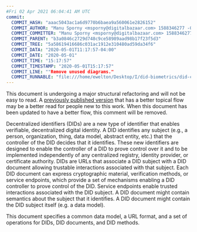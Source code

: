 ```yaml
---
#Fri 02 Apr 2021 06:04:41 AM UTC
commit:
  COMMIT_HASH: "aaac5043ac1a6d9770b6baea9a560061e2826152"
  COMMIT_AUTHOR: "Manu Sporny <msporny@digitalbazaar.com> 1588346277 -0400"
  COMMIT_COMMITTER: "Manu Sporny <msporny@digitalbazaar.com> 1588346277 -0400"
  COMMIT_PARENT: "b3a0846c2729d748c9ce58989aad98b17f23f5d3"
  COMMIT_TREE: "5a58619416686c031ac1912e310480ad59da34f6"
  COMMIT_DATA: "2020-05-01T11:17:57-04:00"
  COMMIT_DATE: "2020-05-01"
  COMMIT_TIME: "15:17:57"
  COMMIT_TIMESTAMP: "2020-05-01T15:17:57"
  COMMIT_LINE: ""Remove unused diagrams."
  COMMIT_RUNNABLE: "file:///home/ewelton/Desktop/I/did-biometrics/did-core-dataset/analysis/gitinfo/aaac5043ac1a6d9770b6baea9a560061e2826152/snapshot/index.html"
---
```


<section id="abstract">
<p class="issue">
This document is undergoing a major structural refactoring and will not be easy
to read. A <a href="https://www.w3.org/TR/2019/WD-did-core-20191209/">previously
published version</a> that has a better topical flow may be a better read for
people new to this work. When this document has been updated to have a
better flow, this comment will be removed.
    </p>
<p>
<a>Decentralized identifiers</a> (DIDs) are a new type of identifier that
enables verifiable, decentralized digital identity. A <a>DID</a> identifies
any subject (e.g., a person, organization, thing, data model, abstract entity, etc.)
that the controller of the <a>DID</a> decides that it
identifies. These new identifiers are designed to enable the controller
of a <a>DID</a> to prove control over it and to be implemented independently
of any centralized registry, identity provider, or certificate authority.
<a>DID</a>s are URLs that associate a <a>DID subject</a> with a
<a>DID document</a> allowing trustable interactions associated with that subject.
Each <a>DID document</a> can express cryptographic material, verification methods,
or <a>service endpoints</a>, which provide a set of mechanisms enabling a
<a>DID controller</a> to prove control of the <a>DID</a>. <a>Service
endpoints</a> enable trusted interactions associated with the <a>DID
subject</a>. A <a>DID document</a> might contain semantics about the subject
that it identifies. A <a>DID document</a> might contain the <a>DID subject</a>
itself (e.g. a data model).
    </p>
<p>
This document specifies a common data model, a URL format, and a set of
operations for <a>DIDs</a>, <a>DID documents</a>, and <a>DID methods</a>.
    </p>
</section>
